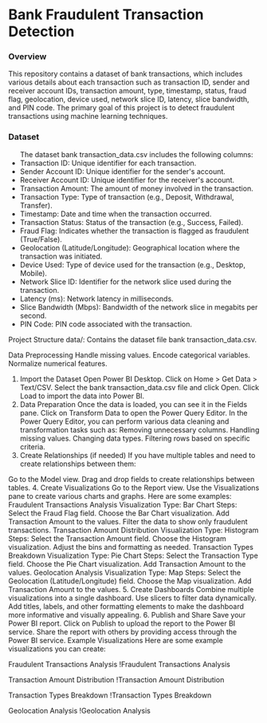 <h1>Bank Fraudulent Transaction Detection</h1>
<h3>Overview</h3
<p>This repository contains a dataset of bank transactions, which includes various details about each transaction such as transaction ID, sender and receiver account IDs, transaction amount, type, timestamp, status, fraud flag, geolocation, device used, network slice ID, latency, slice bandwidth, and PIN code. The primary goal of this project is to detect fraudulent transactions using machine learning techniques.</p>

<h3>Dataset</h3>
<ul>The dataset bank transaction_data.csv includes the following columns:

<li>Transaction ID: Unique identifier for each transaction.</li>
<li>Sender Account ID: Unique identifier for the sender's account.</li>
<li>Receiver Account ID: Unique identifier for the receiver's account.</li>
<li>Transaction Amount: The amount of money involved in the transaction.</li>
<li>Transaction Type: Type of transaction (e.g., Deposit, Withdrawal, Transfer).</li>
<li>Timestamp: Date and time when the transaction occurred.</li>
<li>Transaction Status: Status of the transaction (e.g., Success, Failed).</li>
<li>Fraud Flag: Indicates whether the transaction is flagged as fraudulent (True/False).</li>
<li>Geolocation (Latitude/Longitude): Geographical location where the transaction was initiated.</li>
<li>Device Used: Type of device used for the transaction (e.g., Desktop, Mobile).</li>
<li>Network Slice ID: Identifier for the network slice used during the transaction.</li>
<li>Latency (ms): Network latency in milliseconds.</li>
<li>Slice Bandwidth (Mbps): Bandwidth of the network slice in megabits per second.</li>
<li>PIN Code: PIN code associated with the transaction.</li>
</ul>
Project Structure
data/: Contains the dataset file bank transaction_data.csv.

Data Preprocessing
Handle missing values.
Encode categorical variables.
Normalize numerical features.

1. Import the Dataset
Open Power BI Desktop.
Click on Home > Get Data > Text/CSV.
Select the bank transaction_data.csv file and click Open.
Click Load to import the data into Power BI.
2. Data Preparation
Once the data is loaded, you can see it in the Fields pane.
Click on Transform Data to open the Power Query Editor.
In the Power Query Editor, you can perform various data cleaning and transformation tasks such as:
Removing unnecessary columns.
Handling missing values.
Changing data types.
Filtering rows based on specific criteria.
3. Create Relationships (if needed)
If you have multiple tables and need to create relationships between them:

Go to the Model view.
Drag and drop fields to create relationships between tables.
4. Create Visualizations
Go to the Report view.
Use the Visualizations pane to create various charts and graphs. Here are some examples:
Fraudulent Transactions Analysis
Visualization Type: Bar Chart
Steps:
Select the Fraud Flag field.
Choose the Bar Chart visualization.
Add Transaction Amount to the values.
Filter the data to show only fraudulent transactions.
Transaction Amount Distribution
Visualization Type: Histogram
Steps:
Select the Transaction Amount field.
Choose the Histogram visualization.
Adjust the bins and formatting as needed.
Transaction Types Breakdown
Visualization Type: Pie Chart
Steps:
Select the Transaction Type field.
Choose the Pie Chart visualization.
Add Transaction Amount to the values.
Geolocation Analysis
Visualization Type: Map
Steps:
Select the Geolocation (Latitude/Longitude) field.
Choose the Map visualization.
Add Transaction Amount to the values.
5. Create Dashboards
Combine multiple visualizations into a single dashboard.
Use slicers to filter data dynamically.
Add titles, labels, and other formatting elements to make the dashboard more informative and visually appealing.
6. Publish and Share
Save your Power BI report.
Click on Publish to upload the report to the Power BI service.
Share the report with others by providing access through the Power BI service.
Example Visualizations
Here are some example visualizations you can create:

Fraudulent Transactions Analysis
!Fraudulent Transactions Analysis

Transaction Amount Distribution
!Transaction Amount Distribution

Transaction Types Breakdown
!Transaction Types Breakdown

Geolocation Analysis
!Geolocation Analysis

